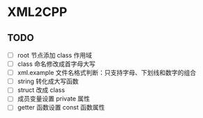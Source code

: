 # XML2CPP

## TODO

* [ ] root 节点添加 class 作用域
* [ ] class 命名修改成首字母大写
* [ ] xml.example 文件名格式判断：只支持字母、下划线和数字的组合
* [ ] string 转化成大写函数
* [ ] struct 改成 class
* [ ] 成员变量设置 private 属性
* [ ] getter 函数设置 const 函数属性

